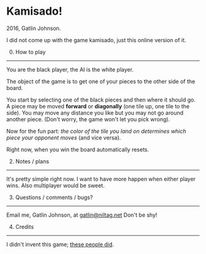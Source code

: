 Kamisado!
===

2016, Gatlin Johnson.

I did not come up with the game kamisado, just this online version of it.

0. How to play
---

You are the black player, the AI is the white player.

The object of the game is to get one of your pieces to the other side of the
board.

You start by selecting one of the black pieces and then where it should
go. A piece may be moved **forward** or **diagonally** (one tile up, one tile to
the side). You may move any distance you like but you may not go around another
piece. (Don't worry, the game won't let you pick wrong).

Now for the fun part: *the color of the tile you land on determines which piece
your opponent moves* (and vice versa).

Right now, when you win the board automatically resets.

2. Notes / plans
---

It's pretty simple right now. I want to have more happen when either player
wins. Also multiplayer would be sweet.

3. Questions / comments / bugs?
---

Email me, Gatlin Johnson, at <gatlin@niltag.net> Don't be shy!

4. Credits
---

I didn't invent this game; [these people did][kamisadogame].

[kamisadogame]: http://www.kamisado.com/
